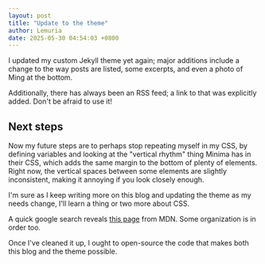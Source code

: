 ```yaml
---
layout: post
title: "Update to the theme"
author: Lemuria
date: 2025-05-30 04:54:03 +0800
---
```


I updated my custom Jekyll theme yet again; major additions include a change to the way posts are listed, some excerpts, and even a photo of Ming at the bottom.

Additionally, there has always been an RSS feed; a link to that was explicitly added. Don't be afraid to use it!

## Next steps

Now my future steps are to perhaps stop repeating myself in my CSS, by defining variables and looking at the "vertical rhythm" thing Minima has in their CSS, which adds the same margin to the bottom of plenty of elements. Right now, the vertical spaces between some elements are slightly inconsistent, making it annoying if you look closely enough.

I'm sure as I keep writing more on this blog and updating the theme as my needs change, I'll learn a thing or two more about CSS.

A quick google search reveals [this page](https://developer.mozilla.org/en-US/docs/Learn_web_development/Core/Styling_basics/Organizing) from MDN. Some organization is in order too.

Once I've cleaned it up, I ought to open-source the code that makes both this blog and the theme possible.
